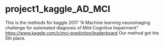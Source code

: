 # project1_kaggle_AD_MCI
This is the methods for kaggle 2017
"A Machine learning neuroimaging challenge for automated diagnosis of Mild Cognitive Impairment"
https://www.kaggle.com/c/mci-prediction/leaderboard
Our method got the 5th place.
